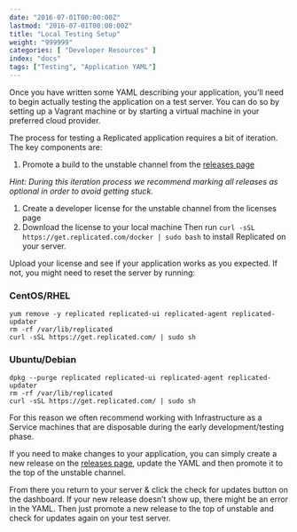 ```yaml
---
date: "2016-07-01T00:00:00Z"
lastmod: "2016-07-01T00:00:00Z"
title: "Local Testing Setup"
weight: "999999"
categories: [ "Developer Resources" ]
index: "docs"
tags: ["Testing", "Application YAML"]
---
```


Once you have written some YAML describing your application, you’ll need to begin actually
testing the application on a test server. You can do so by setting up a Vagrant machine
or by starting a virtual machine in your preferred cloud provider.

The process for testing a Replicated application requires a bit of iteration. The key
components are:

1. Promote a build to the unstable channel from the [releases page](https://vendor.replicated.com/#/releases)

*Hint: During this iteration process we recommend marking all releases as optional in
order to avoid getting stuck.*

1. Create a developer license for the unstable channel from the licenses page
1. Download the license to your local machine
Then run `curl -sSL https://get.replicated.com/docker | sudo bash` to install Replicated
on your server.

Upload your license and see if your application works as you expected. If not, you might
need to reset the server by running:

### CentOS/RHEL
```shell
yum remove -y replicated replicated-ui replicated-agent replicated-updater
rm -rf /var/lib/replicated
curl -sSL https://get.replicated.com/ | sudo sh
```

### Ubuntu/Debian
```shell
dpkg --purge replicated replicated-ui replicated-agent replicated-updater
rm -rf /var/lib/replicated
curl -sSL https://get.replicated.com/ | sudo sh
```

For this reason we often recommend working with Infrastructure as a Service machines that are disposable during
the early development/testing phase.

If you need to make changes to your application, you can simply create a new release on
the [releases page](https://vendor.replicated.com/#/releases), update the YAML and then
promote it to the top of the unstable channel.

From there you return to your server & click the check for updates button on the dashboard.
If your new release doesn’t show up, there might be an error in the YAML. Then just
promote a new release to the top of unstable and check for updates again on your test
server.
